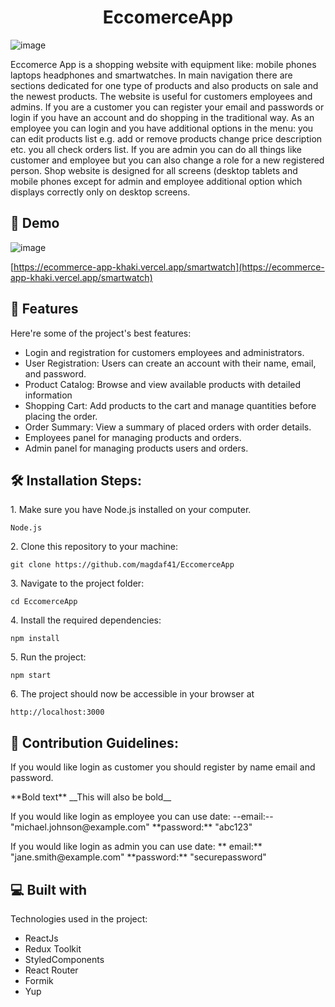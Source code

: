 <h1 align="center" id="title">EccomerceApp</h1>


![image](https://github.com/magdaf41/EcommerceApp/assets/58744071/68479a0b-cc11-4ce3-a3fa-255812d090af)




<p id="description">Eccomerce App is a shopping website with equipment like: mobile phones laptops headphones and smartwatches. In main navigation there are sections dedicated for one type of products and also products on sale and the newest products. The website is useful for customers employees and admins. If you are a customer you can register your email and passwords or login if you have an account and do shopping in the traditional way. As an employee you can login and you have additional options in the menu: you can edit products list e.g. add or remove products change price description etc. you all check orders list. If you are admin you can do all things like customer and employee but you can also change a role for a new registered person. Shop website is designed for all screens (desktop tablets and mobile phones except for admin and employee additional option which displays correctly only on desktop screens.</p>

<h2>🚀 Demo</h2>

![image](https://github.com/magdaf41/EcommerceApp/assets/58744071/c41a84ee-ae89-4bdc-b41e-2d8cb5c4c603)

[https://ecommerce-app-khaki.vercel.app/smartwatch](https://ecommerce-app-khaki.vercel.app/smartwatch)

  
  
<h2>🧐 Features</h2>

Here're some of the project's best features:

*   Login and registration for customers employees and administrators.
*   User Registration: Users can create an account with their name, email, and password.
*   Product Catalog: Browse and view available products with detailed information
*   Shopping Cart: Add products to the cart and manage quantities before placing the order.
*   Order Summary: View a summary of placed orders with order details.
*   Employees panel for managing products and orders.
*   Admin panel for managing products users and orders.

<h2>🛠️ Installation Steps:</h2>

<p>1. Make sure you have Node.js installed on your computer.</p>

```
Node.js
```

<p>2. Clone this repository to your machine:</p>

```
git clone https://github.com/magdaf41/EccomerceApp
```

<p>3. Navigate to the project folder:</p>

```
cd EccomerceApp
```

<p>4. Install the required dependencies:</p>

```
npm install
```

<p>5. Run the project:</p>

```
npm start
```

<p>6. The project should now be accessible in your browser at</p>

```
http://localhost:3000
```

<h2>🍰 Contribution Guidelines:</h2>

<p>If you would like login as customer you should register by name email and password.</p>
**Bold text**
__This will also be bold__
<p></p>If you would like login as employee you can use date: --email:-- "michael.johnson@example.com" **password:** "abc123" </p>
<p>If you would like login as admin you can use date: ** email:** "jane.smith@example.com" **password:** "securepassword"</p>


<h2>💻 Built with</h2>

Technologies used in the project:

*   ReactJs
*   Redux Toolkit
*   StyledComponents
*   React Router
*   Formik
*   Yup
